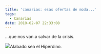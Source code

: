 ```yaml
---
title: 'canarias: esas ofertas de moda...'
tags:
  - Canarias
date: 2010-02-07 22:33:08
---
```


...que nos van a salvar de la crisis.

[![](http://4.bp.blogspot.com/_ob_qAg1LW0s/S28_btHoAtI/AAAAAAAAApU/oMw9fB60piM/s400/Imagen015.jpg)](http://4.bp.blogspot.com/_ob_qAg1LW0s/S28_btHoAtI/AAAAAAAAApU/oMw9fB60piM/s1600-h/Imagen015.jpg)Alabado sea el Hiperdino.